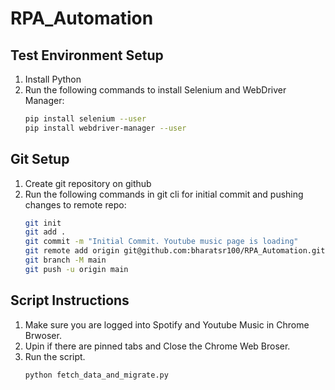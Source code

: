# RPA_Automation

## Test Environment Setup

1. Install Python
2. Run the following commands to install Selenium and WebDriver Manager:
   ```bash
   pip install selenium --user
   pip install webdriver-manager --user

## Git Setup

1. Create git repository on github
2. Run the following commands in git cli for initial commit and pushing changes to remote repo:
    ```bash
    git init
    git add .
    git commit -m "Initial Commit. Youtube music page is loading"
    git remote add origin git@github.com:bharatsr100/RPA_Automation.git
    git branch -M main
    git push -u origin main


## Script Instructions

1. Make sure you are logged into Spotify and Youtube Music in Chrome Brwoser. 
2. Upin if there are pinned tabs and Close the Chrome Web Broser.
3. Run the script.
    ```bash
    python fetch_data_and_migrate.py